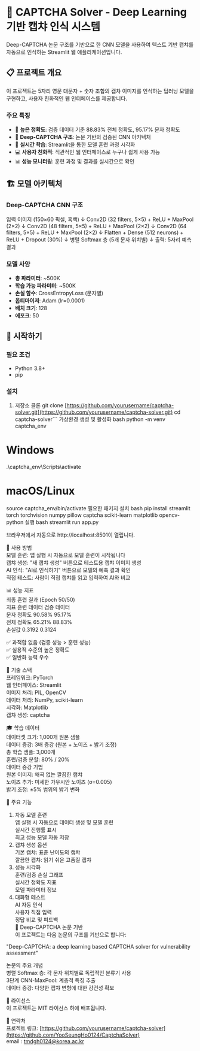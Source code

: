 # 🔬 CAPTCHA Solver - Deep Learning 기반 캡챠 인식 시스템

Deep-CAPTCHA 논문 구조를 기반으로 한 CNN 모델을 사용하여 텍스트 기반 캡챠를 자동으로 인식하는 Streamlit 웹 애플리케이션입니다.

## 📋 프로젝트 개요

이 프로젝트는 5자리 영문 대문자 + 숫자 조합의 캡챠 이미지를 인식하는 딥러닝 모델을 구현하고, 사용자 친화적인 웹 인터페이스를 제공합니다.

### 주요 특징

- 🎯 **높은 정확도**: 검증 데이터 기준 88.83% 전체 정확도, 95.17% 문자 정확도
- 🧠 **Deep-CAPTCHA 구조**: 논문 기반의 검증된 CNN 아키텍처
- 🚀 **실시간 학습**: Streamlit을 통한 모델 훈련 과정 시각화
- 💻 **사용자 친화적**: 직관적인 웹 인터페이스로 누구나 쉽게 사용 가능
- 📊 **성능 모니터링**: 훈련 과정 및 결과를 실시간으로 확인

## 🏗️ 모델 아키텍처

### Deep-CAPTCHA CNN 구조
입력 이미지 (150×60 픽셀, 흑백) ↓ Conv2D (32 filters, 5×5) + ReLU + MaxPool (2×2) ↓ Conv2D (48 filters, 5×5) + ReLU + MaxPool (2×2) ↓ Conv2D (64 filters, 5×5) + ReLU + MaxPool (2×2) ↓ Flatten + Dense (512 neurons) + ReLU + Dropout (30%) ↓ 병렬 Softmax 층 (5개 문자 위치별) ↓ 출력: 5자리 예측 결과


### 모델 사양

- **총 파라미터**: ~500K
- **학습 가능 파라미터**: ~500K
- **손실 함수**: CrossEntropyLoss (문자별)
- **옵티마이저**: Adam (lr=0.0001)
- **배치 크기**: 128
- **에포크**: 50

## 🚀 시작하기

### 필요 조건

- Python 3.8+
- pip

### 설치

1. 저장소 클론
git clone [https://github.com/yourusername/captcha-solver.git](https://github.com/yourusername/captcha-solver.git)
cd captcha-solver```
가상환경 생성 및 활성화
bash
python -m venv captcha_env
# Windows
.\captcha_env\Scripts\activate
# macOS/Linux
source captcha_env/bin/activate
필요한 패키지 설치
bash
pip install streamlit torch torchvision numpy pillow captcha scikit-learn matplotlib opencv-python
실행
bash
streamlit run app.py


브라우저에서 자동으로 http://localhost:8501이 열립니다.



📖 사용 방법  
모델 훈련: 앱 실행 시 자동으로 모델 훈련이 시작됩니다   
캡챠 생성: "새 캡챠 생성" 버튼으로 테스트용 캡챠 이미지 생성  
AI 인식: "AI로 인식하기" 버튼으로 모델의 예측 결과 확인  
직접 테스트: 사람이 직접 캡챠를 읽고 입력하여 AI와 비교  


📊 성능 지표  
최종 훈련 결과 (Epoch 50/50)  
지표	훈련 데이터	검증 데이터  
문자 정확도	90.58%	95.17%  
전체 정확도	65.21%	88.83%  
손실값	0.3192	0.3124  

✅ 과적합 없음 (검증 성능 > 훈련 성능)   
✅ 실용적 수준의 높은 정확도  
✅ 일반화 능력 우수  

🔧 기술 스택  
프레임워크: PyTorch  
웹 인터페이스: Streamlit  
이미지 처리: PIL, OpenCV  
데이터 처리: NumPy, scikit-learn  
시각화: Matplotlib  
캡챠 생성: captcha  

🎓 학습 데이터  
데이터셋 크기: 1,000개 원본 샘플  
데이터 증강: 3배 증강 (원본 + 노이즈 + 밝기 조정)  
총 학습 샘플: 3,000개  
훈련/검증 분할: 80% / 20%  
데이터 증강 기법   
원본 이미지: 왜곡 없는 깔끔한 캡챠  
노이즈 추가: 미세한 가우시안 노이즈 (σ=0.005)  
밝기 조정: ±5% 범위의 밝기 변화  

🎯 주요 기능  
1. 자동 모델 훈련  
앱 실행 시 자동으로 데이터 생성 및 모델 훈련  
실시간 진행률 표시  
최고 성능 모델 자동 저장  
2. 캡챠 생성 옵션  
기본 캡챠: 표준 난이도의 캡챠  
깔끔한 캡챠: 읽기 쉬운 고품질 캡챠  
3. 성능 시각화  
훈련/검증 손실 그래프  
실시간 정확도 지표  
모델 파라미터 정보  
4. 대화형 테스트  
AI 자동 인식  
사용자 직접 입력  
정답 비교 및 피드백  
🔬 Deep-CAPTCHA 논문 기반  
이 프로젝트는 다음 논문의 구조를 기반으로 합니다:  
  
"Deep-CAPTCHA: a deep learning based CAPTCHA solver for vulnerability assessment"

논문의 주요 개념  
병렬 Softmax 층: 각 문자 위치별로 독립적인 분류기 사용  
3단계 CNN-MaxPool: 계층적 특징 추출  
데이터 증강: 다양한 캡챠 변형에 대한 강건성 확보  

📝 라이선스  
이 프로젝트는 MIT 라이선스 하에 배포됩니다.  

📧 연락처  
프로젝트 링크: [https://github.com/yourusername/captcha-solver](https://github.com/YooSeungHo0124/CaptchaSolver)  
email : tmdgh0124@korea.ac.kr
